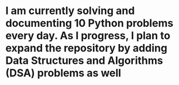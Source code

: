 # I am currently solving and documenting 10 Python problems every day. As I progress, I plan to expand the repository by adding Data Structures and Algorithms (DSA) problems as well
